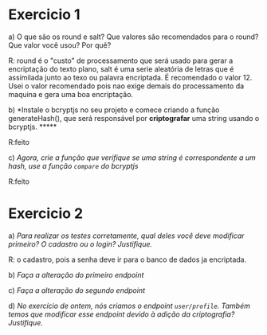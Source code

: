 # Exercicio 1

a) O que são os round e salt? Que valores são recomendados para o round?
 Que valor você usou? Por quê?

 R: round é o "custo" de processamento que será usado para gerar a encriptação do texto plano, 
 salt é uma serie aleatória de letras que é assimilada junto ao texo ou palavra encriptada.
 É recomendado o valor 12. 
 Usei o valor recomendado pois nao exige demais do processamento da maquina
 e gera uma boa encriptação.

b) *Instale o bcryptjs no seu projeto e comece criando a função generateHash(), que será responsável por **criptografar** uma string usando o bcryptjs.  ***** 

R:feito

c) *Agora, crie a função que verifique se uma string é correspondente a um hash, use a função `compare` do bcryptjs*

R:feito

# Exercicio 2

a) *Para realizar os testes corretamente, qual deles você deve modificar primeiro? O cadastro ou o login? Justifique.*

R: o cadastro, pois a senha deve ir para o banco de dados ja encriptada.

b) *Faça a alteração do primeiro endpoint*

c) *Faça a alteração do segundo endpoint*

d) *No exercício de ontem, nós criamos o endpoint `user/profile`. Também temos que modificar esse endpoint devido à adição da criptografia? Justifique.*